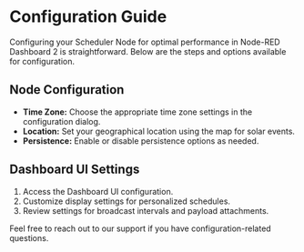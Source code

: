 # Configuration Guide

Configuring your Scheduler Node for optimal performance in Node-RED Dashboard 2 is straightforward. Below are the steps and options available for configuration.

## Node Configuration

- **Time Zone:** Choose the appropriate time zone settings in the configuration dialog.
- **Location:** Set your geographical location using the map for solar events.
- **Persistence:** Enable or disable persistence options as needed.

## Dashboard UI Settings

1. Access the Dashboard UI configuration.
2. Customize display settings for personalized schedules.
3. Review settings for broadcast intervals and payload attachments.

Feel free to reach out to our support if you have configuration-related questions.